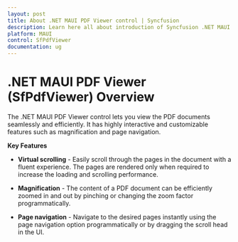 ```yaml
---
layout: post
title: About .NET MAUI PDF Viewer control | Syncfusion
description: Learn here all about introduction of Syncfusion .NET MAUI PDF Viewer (SfPdfViewer) control, its elements and more.
platform: MAUI
control: SfPdfViewer
documentation: ug
---
```


# .NET MAUI PDF Viewer (SfPdfViewer) Overview

The .NET MAUI PDF Viewer control lets you view the PDF documents seamlessly and efficiently. It has highly interactive and customizable features such as magnification and page navigation.

**Key Features**

* **Virtual scrolling** - Easily scroll through the pages in the document with a fluent experience. The pages are rendered only when required to increase the loading and scrolling performance.

* **Magnification** - The content of a PDF document can be efficiently zoomed in and out by pinching or changing the zoom factor programmatically. 

* **Page navigation** - Navigate to the desired pages instantly using the page navigation option programmatically or by dragging the scroll head in the UI.
